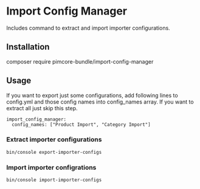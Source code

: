 Import Config Manager
=====================

Includes command to extract and import importer configurations.

## Installation

composer require pimcore-bundle/import-config-manager

## Usage

If you want to export just some configurations, add following lines to config.yml
and those config names into config_names array. If you want to extract all just skip this step.

```
import_config_manager:
  config_names: ["Product Import", "Category Import"]
```

### Extract importer configurations

```
bin/console export-importer-configs
```

### Import importer configrations

```
bin/console import-importer-configs
```